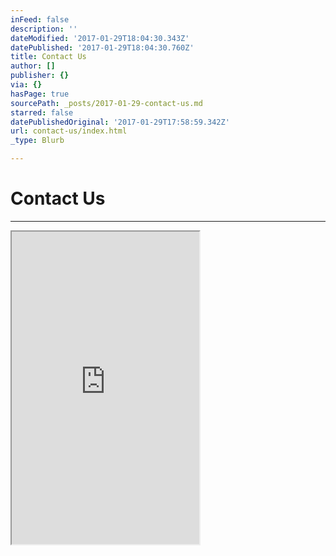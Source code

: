 ```yaml
---
inFeed: false
description: ''
dateModified: '2017-01-29T18:04:30.343Z'
datePublished: '2017-01-29T18:04:30.760Z'
title: Contact Us
author: []
publisher: {}
via: {}
hasPage: true
sourcePath: _posts/2017-01-29-contact-us.md
starred: false
datePublishedOriginal: '2017-01-29T17:58:59.342Z'
url: contact-us/index.html
_type: Blurb

---
```

# Contact Us

---

<iframe src="https://the-grid.github.io/ed-userhtml/?g=eJw9j20LgjAcxL-K7H2bgRpEFgbZAxGUVNI73f5uy-ZsW_n1e-7l77g77kayMoUCzxoaI-Fca4eEME0t5lrzC2CqFam0UZYwAqSfJst2u87odROa2YC67myjxQYyscuDeXpK8329n1ZBYm1yuNf19rjKItnj5C6he9VMQJXAGLDYmRsgr5PMiRiFvo88AZIL94X3rFIbBiZGT1aF4bL5Wf7CN--j8VoXTDYcYzwin1PjB9kYSqI" height="500" style=""></iframe>